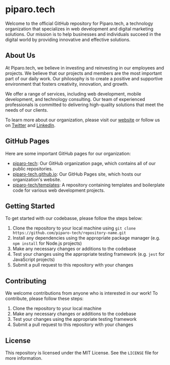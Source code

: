 # piparo.tech

Welcome to the official GitHub repository for Piparo.tech, a technology organization that specializes in web development and digital marketing solutions. Our mission is to help businesses and individuals succeed in the digital world by providing innovative and effective solutions.

## About Us

At Piparo.tech, we believe in investing and reinvesting in our employees and projects. We believe that our projects and members are the most important part of our daily work. Our philosophy is to create a positive and supportive environment that fosters creativity, innovation, and growth.

We offer a range of services, including web development, mobile development, and technology consulting. Our team of experienced professionals is committed to delivering high-quality solutions that meet the needs of our clients.

To learn more about our organization, please visit our [website](https://www.piparo.tech) or follow us on [Twitter](https://twitter.com/piparo_tech) and [LinkedIn](https://www.linkedin.com/company/piparo-tech/).

## GitHub Pages

Here are some important GitHub pages for our organization:

- [piparo-tech](https://github.com/piparo-tech): Our GitHub organization page, which contains all of our public repositories.
- [piparo-tech.github.io](https://github.com/piparo-tech/piparo-tech.github.io): Our GitHub Pages site, which hosts our organization's website.
- [piparo-tech/templates](https://github.com/piparo-tech/templates): A repository containing templates and boilerplate code for various web development projects.

## Getting Started

To get started with our codebasse, please follow the steps below:

1. Clone the repository to your local machine using `git clone https://github.com/piparo-tech/repository-name.git`
2. Install any dependencies using the appropriate package manager (e.g. `npm install` for Node.js projects)
3. Make any necessary changes or additions to the codebase
4. Test your changes using the appropriate testing framework (e.g. `jest` for JavaScript projects)
5. Submit a pull request to this repository with your changes

## Contributing

We welcome contributions from anyone who is interested in our work! To contribute, please follow these steps:

1. Clone the repository to your local machine
2. Make any necessary changes or additions to the codebase
3. Test your changes using the appropriate testing framework
4. Submit a pull request to this repository with your changes

## License

This repository is licensed under the MIT License. See the `LICENSE` file for more information.
